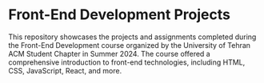 # Front-End Development Projects
This repository showcases the projects and assignments completed during the Front-End Development course organized by the University of Tehran ACM Student Chapter in Summer 2024. The course offered a comprehensive introduction to front-end technologies, including HTML, CSS, JavaScript, React, and more.
